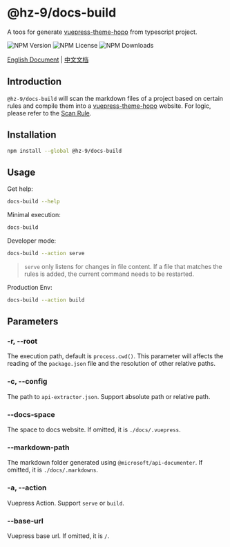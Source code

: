 # @hz-9/docs-build

A toos for generate [vuepress-theme-hopo] from typescript project.

![NPM Version][npm-version-url] ![NPM License][npm-license-url] ![NPM Downloads][npm-downloads-url]

[vuepress-theme-hopo]: https://theme-hope.vuejs.press/
[npm-version-url]: https://img.shields.io/npm/v/@hz-9/docs-build
[npm-license-url]: https://img.shields.io/npm/l/@hz-9/docs-build
[npm-downloads-url]: https://img.shields.io/npm/d18m/@hz-9/docs-build

[English Document](https://hz-9.github.io/tool/guide/docs-build/) | [中文文档](https://hz-9.github.io/tool/zh-CN/guide/docs-build/)

## Introduction

`@hz-9/docs-build` will scan the markdown files of a project based on certain rules and compile them into a [vuepress-theme-hopo] website. For logic, please refer to the [Scan Rule](https://hz-9.github.io/tool/guide/docs-build/scan-rule.html).

## Installation

``` bash
npm install --global @hz-9/docs-build
```

## Usage

Get help:

``` bash
docs-build --help
```

Minimal execution:

``` bash
docs-build
```

Developer mode:

``` bash
docs-build --action serve
```

> `serve` only listens for changes in file content. If a file that matches the rules is added, the current command needs to be restarted.

Production Env:

``` bash
docs-build --action build
```

## Parameters

### -r, --root

The execution path, default is `process.cwd()`. This parameter will affects the reading of the `package.json` file and the resolution of other relative paths.

### -c, --config

The path to `api-extractor.json`. Support absolute path or relative path.

### --docs-space

The space to docs website. If omitted, it is `./docs/.vuepress`.

### --markdown-path

The markdown folder generated using `@microsoft/api-documenter`. If omitted, it is `./docs/.markdowns`.

### -a, --action

Vuepress Action. Support `serve` or `build`.

### --base-url

Vuepress base url. If omitted, it is `/`.
